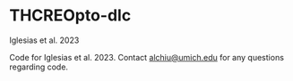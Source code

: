 # THCREOpto-dlc
Iglesias et al. 2023

Code for Iglesias et al. 2023. 
Contact alchiu@umich.edu for any questions regarding code. 
